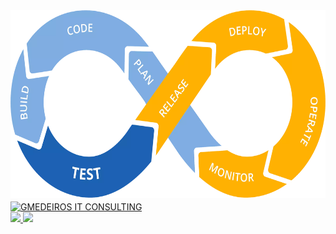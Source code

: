 
<div>
  <a href="https://linkedin.com/in/gmedeiros">
    <img src="https://github.com/gmedeirosnet/gmedeirosnet/blob/main/DevOps%20Pipeline%20CI-CD.png"
         alt="GMEDEIROS IT CONSULTING"
         height= "300"
         align="middle">
    </br>
    <img src="https://gmedeiros.net/icons.png"
         alt="GMEDEIROS IT CONSULTING"
         align="middle"> 
  </a>
</div>
<div>
  <a href="https://gmedeiros.net">
   <img height="180em" src="https://github-readme-stats.vercel.app/api/top-langs/?username=gmedeirosnet&theme=dracula&show_icons=true&include_all_commits=true&count_private=true"/>
   <img height="180em" src="https://github-readme-stats.vercel.app/api?username=gmedeirosnet&theme=dracula&show_icons=true&include_all_commits=true&count_private=true"/>
  </a>
</div>  
